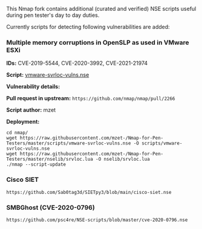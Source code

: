 This Nmap fork contains additional (curated and verified) NSE scripts useful during pen tester's day to day duties. 

Currently scripts for detecting following vulnerabilities are added:

### Multiple memory corruptions in OpenSLP as used in VMware ESXi

**IDs:** CVE-2019-5544, CVE-2020-3992, CVE-2021-21974

**Script:** [vmware-svrloc-vulns.nse](https://github.com/mzet-/Nmap-for-Pen-Testers/blob/master/scripts/vmware-svrloc-vulns.nse)

**Vulnerability details:** 

**Pull request in upstream:** `https://github.com/nmap/nmap/pull/2266`

**Script author:** mzet

**Deployment:** 

```
cd nmap/
wget https://raw.githubusercontent.com/mzet-/Nmap-for-Pen-Testers/master/scripts/vmware-svrloc-vulns.nse -O scripts/vmware-svrloc-vulns.nse
wget https://raw.githubusercontent.com/mzet-/Nmap-for-Pen-Testers/master/nselib/srvloc.lua -O nselib/srvloc.lua
./nmap --script-update
```

### Cisco SIET

```
https://github.com/Sab0tag3d/SIETpy3/blob/main/cisco-siet.nse
```

### SMBGhost (CVE-2020-0796)

    https://github.com/psc4re/NSE-scripts/blob/master/cve-2020-0796.nse

